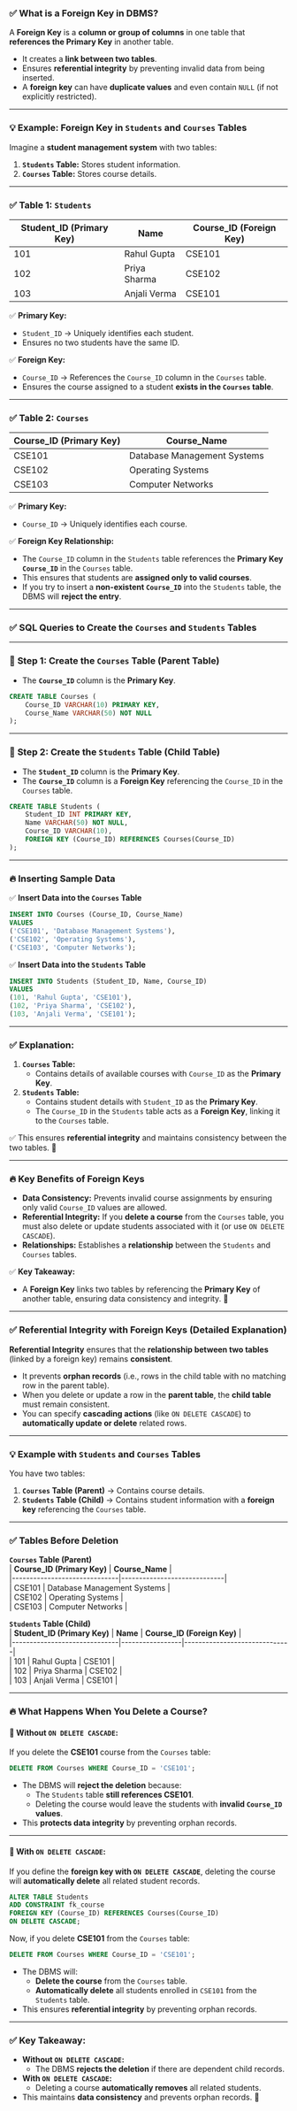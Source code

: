 ### ✅ **What is a Foreign Key in DBMS?**

A **Foreign Key** is a **column or group of columns** in one table that **references the Primary Key** in another table.  
- It creates a **link between two tables**.  
- Ensures **referential integrity** by preventing invalid data from being inserted.  
- A **foreign key** can have **duplicate values** and even contain `NULL` (if not explicitly restricted).

---

### 💡 **Example: Foreign Key in `Students` and `Courses` Tables**

Imagine a **student management system** with two tables:  
1. **`Students` Table:** Stores student information.  
2. **`Courses` Table:** Stores course details.  

---

### ✅ **Table 1: `Students`**
| **Student_ID (Primary Key)** | **Name**      | **Course_ID (Foreign Key)**  |  
|------------------------------|---------------|------------------------------|  
| 101                          | Rahul Gupta   | CSE101                        |  
| 102                          | Priya Sharma  | CSE102                        |  
| 103                          | Anjali Verma  | CSE101                        |  

✅ **Primary Key:**  
- `Student_ID` → Uniquely identifies each student.  
- Ensures no two students have the same ID.  

✅ **Foreign Key:**  
- `Course_ID` → References the `Course_ID` column in the `Courses` table.  
- Ensures the course assigned to a student **exists in the `Courses` table**.  

---

### ✅ **Table 2: `Courses`**
| **Course_ID (Primary Key)**  | **Course_Name**    |  
|------------------------------|-------------------|  
| CSE101                       | Database Management Systems  |  
| CSE102                       | Operating Systems            |  
| CSE103                       | Computer Networks            |  

✅ **Primary Key:**  
- `Course_ID` → Uniquely identifies each course.  

✅ **Foreign Key Relationship:**  
- The `Course_ID` column in the `Students` table references the **Primary Key `Course_ID`** in the `Courses` table.  
- This ensures that students are **assigned only to valid courses**.  
- If you try to insert a **non-existent `Course_ID`** into the `Students` table, the DBMS will **reject the entry**.

---

### ✅ **SQL Queries to Create the `Courses` and `Students` Tables**

---

### 🔹 **Step 1: Create the `Courses` Table (Parent Table)**  
- The **`Course_ID`** column is the **Primary Key**.  
```sql
CREATE TABLE Courses (
    Course_ID VARCHAR(10) PRIMARY KEY,
    Course_Name VARCHAR(50) NOT NULL
);
```

---

### 🔹 **Step 2: Create the `Students` Table (Child Table)**  
- The **`Student_ID`** column is the **Primary Key**.  
- The **`Course_ID`** column is a **Foreign Key** referencing the `Course_ID` in the `Courses` table.  
```sql
CREATE TABLE Students (
    Student_ID INT PRIMARY KEY,
    Name VARCHAR(50) NOT NULL,
    Course_ID VARCHAR(10),
    FOREIGN KEY (Course_ID) REFERENCES Courses(Course_ID)
);
```

---

### 🔥 **Inserting Sample Data**

✅ **Insert Data into the `Courses` Table**
```sql
INSERT INTO Courses (Course_ID, Course_Name)  
VALUES  
('CSE101', 'Database Management Systems'),  
('CSE102', 'Operating Systems'),  
('CSE103', 'Computer Networks');
```

✅ **Insert Data into the `Students` Table**
```sql
INSERT INTO Students (Student_ID, Name, Course_ID)  
VALUES  
(101, 'Rahul Gupta', 'CSE101'),  
(102, 'Priya Sharma', 'CSE102'),  
(103, 'Anjali Verma', 'CSE101');
```

---

### ✅ **Explanation:**
1. **`Courses` Table:**  
   - Contains details of available courses with `Course_ID` as the **Primary Key**.  
2. **`Students` Table:**  
   - Contains student details with `Student_ID` as the **Primary Key**.  
   - The `Course_ID` in the `Students` table acts as a **Foreign Key**, linking it to the `Courses` table.  

✅ This ensures **referential integrity** and maintains consistency between the two tables. 🚀

---

### 🔥 **Key Benefits of Foreign Keys**
- **Data Consistency:** Prevents invalid course assignments by ensuring only valid `Course_ID` values are allowed.  
- **Referential Integrity:** If you **delete a course** from the `Courses` table, you must also delete or update students associated with it (or use `ON DELETE CASCADE`).  
- **Relationships:** Establishes a **relationship** between the `Students` and `Courses` tables.

✅ **Key Takeaway:**  
- A **Foreign Key** links two tables by referencing the **Primary Key** of another table, ensuring data consistency and integrity. 🚀


---


### ✅ **Referential Integrity with Foreign Keys (Detailed Explanation)**

**Referential Integrity** ensures that the **relationship between two tables** (linked by a foreign key) remains **consistent**.  
- It prevents **orphan records** (i.e., rows in the child table with no matching row in the parent table).  
- When you delete or update a row in the **parent table**, the **child table** must remain consistent.  
- You can specify **cascading actions** (like `ON DELETE CASCADE`) to **automatically update or delete** related rows.

---

### 💡 **Example with `Students` and `Courses` Tables**

You have two tables:  
1. **`Courses` Table (Parent)** → Contains course details.  
2. **`Students` Table (Child)** → Contains student information with a **foreign key** referencing the `Courses` table.

---

### ✅ **Tables Before Deletion**
**`Courses` Table (Parent)**  
| **Course_ID (Primary Key)**  | **Course_Name**             |  
|------------------------------|-----------------------------|  
| CSE101                       | Database Management Systems |  
| CSE102                       | Operating Systems           |  
| CSE103                       | Computer Networks           |  

**`Students` Table (Child)**  
| **Student_ID (Primary Key)** | **Name**         | **Course_ID (Foreign Key)**  |  
|------------------------------|-----------------|------------------------------|  
| 101                          | Rahul Gupta     | CSE101                        |  
| 102                          | Priya Sharma    | CSE102                        |  
| 103                          | Anjali Verma    | CSE101                        |

---

### 🔥 **What Happens When You Delete a Course?**

#### 🔹 **Without `ON DELETE CASCADE`:**
If you delete the **CSE101** course from the `Courses` table:
```sql
DELETE FROM Courses WHERE Course_ID = 'CSE101';
```
- The DBMS will **reject the deletion** because:  
    - The `Students` table **still references CSE101**.  
    - Deleting the course would leave the students with **invalid `Course_ID` values**.  
- This **protects data integrity** by preventing orphan records.

---

#### 🔹 **With `ON DELETE CASCADE`:**
If you define the **foreign key with `ON DELETE CASCADE`**, deleting the course will **automatically delete** all related student records.  
```sql
ALTER TABLE Students  
ADD CONSTRAINT fk_course  
FOREIGN KEY (Course_ID) REFERENCES Courses(Course_ID)  
ON DELETE CASCADE;
```
Now, if you delete **CSE101** from the `Courses` table:
```sql
DELETE FROM Courses WHERE Course_ID = 'CSE101';
```
- The DBMS will:  
    - **Delete the course** from the `Courses` table.  
    - **Automatically delete** all students enrolled in `CSE101` from the `Students` table.  
- This ensures **referential integrity** by preventing orphan records.

---

### ✅ **Key Takeaway:**
- **Without `ON DELETE CASCADE`:**  
    - The DBMS **rejects the deletion** if there are dependent child records.  
- **With `ON DELETE CASCADE`:**  
    - Deleting a course **automatically removes** all related students.  
- This maintains **data consistency** and prevents orphan records. 🚀
